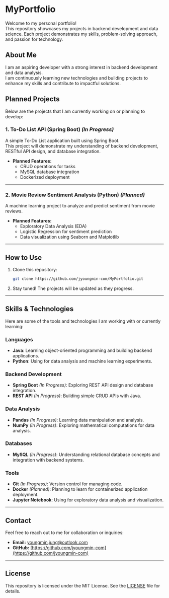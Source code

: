 # MyPortfolio

Welcome to my personal portfolio!  
This repository showcases my projects in backend development and data science. Each project demonstrates my skills, problem-solving approach, and passion for technology.

## About Me
I am an aspiring developer with a strong interest in backend development and data analysis.  
I am continuously learning new technologies and building projects to enhance my skills and contribute to impactful solutions.

## Planned Projects
Below are the projects that I am currently working on or planning to develop:

### 1. **To-Do List API (Spring Boot)** *(In Progress)*
A simple To-Do List application built using Spring Boot.  
This project will demonstrate my understanding of backend development, RESTful API design, and database integration.

- **Planned Features:**
  - CRUD operations for tasks
  - MySQL database integration
  - Dockerized deployment

---

### 2. **Movie Review Sentiment Analysis (Python)** *(Planned)*
A machine learning project to analyze and predict sentiment from movie reviews.

- **Planned Features:**
  - Exploratory Data Analysis (EDA)
  - Logistic Regression for sentiment prediction
  - Data visualization using Seaborn and Matplotlib

---

## How to Use
1. Clone this repository:
   ```bash
   git clone https://github.com/jyoungmin-com/MyPortfolio.git
   ```
2. Stay tuned! The projects will be updated as they progress.

---

## Skills & Technologies
Here are some of the tools and technologies I am working with or currently learning:

### Languages
- **Java**: Learning object-oriented programming and building backend applications.
- **Python**: Using for data analysis and machine learning experiments.

### Backend Development
- **Spring Boot** *(In Progress)*: Exploring REST API design and database integration.
- **REST API** *(In Progress)*: Building simple CRUD APIs with Java.

### Data Analysis
- **Pandas** *(In Progress)*: Learning data manipulation and analysis.
- **NumPy** *(In Progress)*: Exploring mathematical computations for data analysis.

### Databases
- **MySQL** *(In Progress)*: Understanding relational database concepts and integration with backend systems.

### Tools
- **Git** *(In Progress)*: Version control for managing code.
- **Docker** *(Planned)*: Planning to learn for containerized application deployment.
- **Jupyter Notebook**: Using for exploratory data analysis and visualization.

---

## Contact
Feel free to reach out to me for collaboration or inquiries:
- **Email:** youngmin.jung@outlook.com
- **GitHub:** [https://github.com/jyoungmin-com](https://github.com/jyoungmin-com)

---

## License
This repository is licensed under the MIT License. See the [LICENSE](./LICENSE) file for details.
